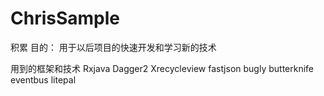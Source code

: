 # ChrisSample
积累
目的：
  用于以后项目的快速开发和学习新的技术

用到的框架和技术
  Rxjava
  Dagger2
  Xrecycleview
  fastjson
  bugly
  butterknife
  eventbus
  litepal
